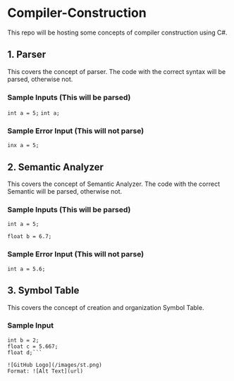 # Compiler-Construction
This repo will be hosting some concepts of compiler construction using C#.


## 1. Parser
This covers the concept of parser. The code with the correct syntax will be parsed, otherwise not.

### Sample Inputs (This will be parsed)
```int a = 5;```
```int a;```
### Sample Error Input (This will not parse)
```inx a = 5;```


## 2. Semantic Analyzer
This covers the concept of Semantic Analyzer. The code with the correct Semantic will be parsed, otherwise not.

### Sample Inputs (This will be parsed)
```int a = 5;```

```float b = 6.7;```
### Sample Error Input (This will not parse)
```int a = 5.6;```


## 3. Symbol Table
This covers the concept of creation and organization Symbol Table.

### Sample Input
```int a;
int b = 2;
float c = 5.667;
float d;```

![GitHub Logo](/images/st.png)
Format: ![Alt Text](url)